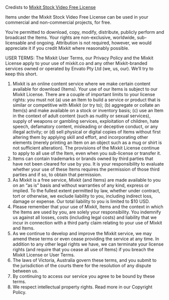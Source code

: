 Credists to [Mixkit Stock Video Free License](https://mixkit.co/free-sound-effects/robot/)

Items under the Mixkit Stock Video Free License can be used in your commercial and non-commercial projects, for free.

You’re permitted to download, copy, modify, distribute, publicly perform and broadcast the Items. Your rights are non-exclusive, worldwide, sub-licensable and ongoing. Attribution is not required, however, we would appreciate it if you credit Mixkit where reasonably possible.

USER TERMS:
The Mixkit User Terms, our Privacy Policy and the Mixkit License apply to your use of mixkit.co and any other Mixkit-branded services owned or operated by Envato Pty Ltd (we, us, our). We’ll try to keep this short.

1. Mixkit is an online content service where we make certain content available for download (Items).
Your use of our Items is subject to our Mixkit License. There are a couple of important limits to your license rights: you must not (a) use an Item to build a service or product that is similar or competitive with Mixkit (or try to); (b) aggregate or collate an Item(s) and make available on a stock or inventory basis; (c) use an Item in the context of adult content (such as nudity or sexual services), supply of weapons or gambling services, exploitation of children, hate speech, defamatory content, misleading or deceptive conduct, or any illegal activity; or (d) sell physical or digital copies of Items without first altering them by applying skill and effort, and incorporating other elements (merely printing an Item on an object such as a mug or shirt is not sufficient alteration). The provisions of the Mixkit License continue to apply to all use of the Item, even when you sub-license or transfer it.
2. Items can contain trademarks or brands owned by third parties that have not been cleared for use by you. It is your responsibility to evaluate whether your use of these Items requires the permission of those third parties and if so, to obtain that permission.
3. As Mixkit is a free service, Mixkit (and Items) are made available to you on an “as is” basis and without warranties of any kind, express or implied. To the fullest extent permitted by law, whether under contract, tort or otherwise, we exclude liability to you, including indirect loss, damage or expense. Our total liability to you is limited to $10 USD.
4. Please remember that your use of Mixkit, Items and the context in which the Items are used by you, are solely your responsibility. You indemnify us against all losses, costs (including legal costs) and liability that we incur in connection with a third party claim relating to your use of Mixkit and Items.
5. As we continue to develop and improve the Mixkit service, we may amend these terms or even cease providing the service at any time. In addition to any other legal rights we have, we can terminate your license rights (and require that you cease all use of Items) if you breach the Mixkit License or User Terms.
6. The laws of Victoria, Australia govern these terms, and you submit to the jurisdiction of the courts there for the resolution of any dispute between us.
7. By continuing to access our service you agree to be bound by these terms.
8. We respect intellectual property rights. Read more in our Copyright Policy.